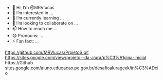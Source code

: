 - 👋 Hi, I’m @MRVlucas
- 👀 I’m interested in ...
- 🌱 I’m currently learning ...
- 💞️ I’m looking to collaborate on ...
- 📫 How to reach me ...
- 😄 Pronouns: ...
- ⚡ Fun fact: ...

<!---
MRVlucas/MRVlucas is a ✨ special ✨ repository because its `README.md` (this file) appears on your GitHub profile.
You can click the Preview link to take a look at your changes.
--->
https://github.com/MRVlucas/ProjetoS.git
https://sites.google.com/view/projeto--da-alura/p%C3%A1gina-inicial
https://Github sites.google.com/aluno.educacao.pe.gov.br/desafioalurageek/in%C3%ADcio
